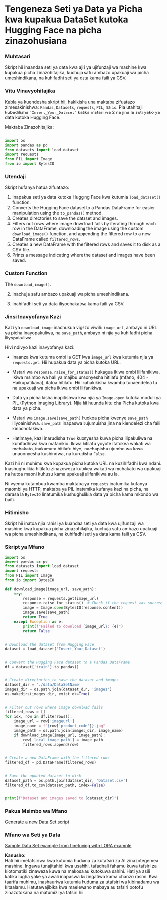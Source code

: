 # Tengeneza Seti ya Data ya Picha kwa kupakua DataSet kutoka Hugging Face na picha zinazohusiana

### Muhtasari

Skript hii inaandaa seti ya data kwa ajili ya ujifunzaji wa mashine kwa kupakua picha zinazohitajika, kuchuja safu ambazo upakuaji wa picha umeshindikana, na kuhifadhi seti ya data kama faili ya CSV.

### Vitu Vinavyohitajika

Kabla ya kuendesha skript hii, hakikisha una maktaba zifuatazo zimesakinishwa: `Pandas`, `Datasets`, `requests`, `PIL`, na `io`. Pia utahitaji kubadilisha `'Insert_Your_Dataset'` katika mstari wa 2 na jina la seti yako ya data kutoka Hugging Face.

Maktaba Zinazohitajika:

```python

import os
import pandas as pd
from datasets import load_dataset
import requests
from PIL import Image
from io import BytesIO
```

### Utendaji

Skript hufanya hatua zifuatazo:

1. Inapakua seti ya data kutoka Hugging Face kwa kutumia `load_dataset()` function.
2. Converts the Hugging Face dataset to a Pandas DataFrame for easier manipulation using the `to_pandas()` method.
3. Creates directories to save the dataset and images.
4. Filters out rows where image download fails by iterating through each row in the DataFrame, downloading the image using the custom `download_image()` function, and appending the filtered row to a new DataFrame called `filtered_rows`.
5. Creates a new DataFrame with the filtered rows and saves it to disk as a CSV file.
6. Prints a message indicating where the dataset and images have been saved.

### Custom Function

The `download_image()`.

2. Inachuja safu ambazo upakuaji wa picha umeshindikana.

3. Inahifadhi seti ya data iliyochakatwa kama faili ya CSV.

### Jinsi Inavyofanya Kazi

Kazi ya `download_image` inachukua vigezo viwili: `image_url`, ambayo ni URL ya picha inayopakuliwa, na `save_path`, ambayo ni njia ya kuhifadhi picha iliyopakuliwa.

Hivi ndivyo kazi inavyofanya kazi:

- Inaanza kwa kutuma ombi la GET kwa `image_url` kwa kutumia njia ya `requests.get`. Hii hupakua data ya picha kutoka URL.

- Mstari wa `response.raise_for_status()` hukagua ikiwa ombi lilifanikiwa. Ikiwa msimbo wa hali ya majibu unaonyesha hitilafu (mfano, 404 - Haikupatikana), itatoa hitilafu. Hii inahakikisha kwamba tunaendelea tu na upakuaji wa picha ikiwa ombi lilifanikiwa.

- Data ya picha kisha inapitishwa kwa njia ya `Image.open` kutoka moduli ya PIL (Python Imaging Library). Njia hii huunda kitu cha Picha kutoka kwa data ya picha.

- Mstari wa `image.save(save_path)` huokoa picha kwenye `save_path` iliyoainishwa. `save_path` inapaswa kujumuisha jina na kiendelezi cha faili kinachotakiwa.

- Hatimaye, kazi inarudisha `True` kuonyesha kuwa picha ilipakuliwa na kuhifadhiwa kwa mafanikio. Ikiwa hitilafu yoyote itatokea wakati wa mchakato, inakamata hitilafu hiyo, inachapisha ujumbe wa kosa unaoonyesha kushindwa, na kurudisha `False`.

Kazi hii ni muhimu kwa kupakua picha kutoka URL na kuzihifadhi kwa ndani. Inashughulikia hitilafu zinazoweza kutokea wakati wa mchakato wa upakuaji na hutoa maoni kuhusu kama upakuaji ulifanikiwa au la.

Ni vyema kutambua kwamba maktaba ya `requests` inatumika kufanya maombi ya HTTP, maktaba ya PIL inatumika kufanya kazi na picha, na darasa la `BytesIO` linatumika kushughulikia data ya picha kama mkondo wa baiti.

### Hitimisho

Skript hii inatoa njia rahisi ya kuandaa seti ya data kwa ujifunzaji wa mashine kwa kupakua picha zinazohitajika, kuchuja safu ambazo upakuaji wa picha umeshindikana, na kuhifadhi seti ya data kama faili ya CSV.

### Skript ya Mfano

```python
import os
import pandas as pd
from datasets import load_dataset
import requests
from PIL import Image
from io import BytesIO

def download_image(image_url, save_path):
    try:
        response = requests.get(image_url)
        response.raise_for_status()  # Check if the request was successful
        image = Image.open(BytesIO(response.content))
        image.save(save_path)
        return True
    except Exception as e:
        print(f"Failed to download {image_url}: {e}")
        return False


# Download the dataset from Hugging Face
dataset = load_dataset('Insert_Your_Dataset')


# Convert the Hugging Face dataset to a Pandas DataFrame
df = dataset['train'].to_pandas()


# Create directories to save the dataset and images
dataset_dir = './data/DataSetName'
images_dir = os.path.join(dataset_dir, 'images')
os.makedirs(images_dir, exist_ok=True)


# Filter out rows where image download fails
filtered_rows = []
for idx, row in df.iterrows():
    image_url = row['imageurl']
    image_name = f"{row['product_code']}.jpg"
    image_path = os.path.join(images_dir, image_name)
    if download_image(image_url, image_path):
        row['local_image_path'] = image_path
        filtered_rows.append(row)


# Create a new DataFrame with the filtered rows
filtered_df = pd.DataFrame(filtered_rows)


# Save the updated dataset to disk
dataset_path = os.path.join(dataset_dir, 'Dataset.csv')
filtered_df.to_csv(dataset_path, index=False)


print(f"Dataset and images saved to {dataset_dir}")
```

### Pakua Msimbo wa Mfano
[Generate a new Data Set script](../../../../code/04.Finetuning/generate_dataset.py)

### Mfano wa Seti ya Data
[Sample Data Set example from finetuning with LORA example](../../../../code/04.Finetuning/olive-ort-example/dataset/dataset-classification.json)

**Kanusho**:  
Hati hii imetafsiriwa kwa kutumia huduma za kutafsiri za AI zinazotegemea mashine. Ingawa tunajitahidi kwa usahihi, tafadhali fahamu kuwa tafsiri za kiotomatiki zinaweza kuwa na makosa au kutokuwa sahihi. Hati ya asili katika lugha yake ya awali inapaswa kuzingatiwa kama chanzo rasmi. Kwa taarifa muhimu, inashauriwa kutumia huduma za utafsiri wa kibinadamu wa kitaalamu. Hatutawajibika kwa maelewano mabaya au tafsiri potofu zinazotokana na matumizi ya tafsiri hii.
